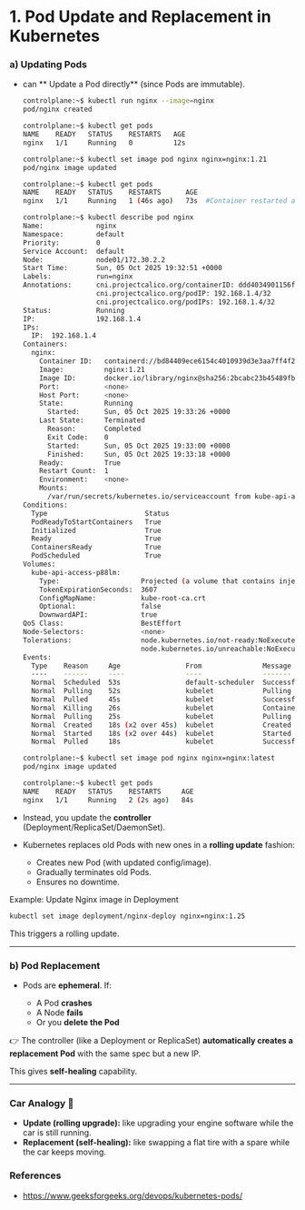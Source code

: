 
# **1. Pod Update and Replacement in Kubernetes**

### **a) Updating Pods**

* can ** Update a Pod directly** (since Pods are immutable).
  ```bash
  controlplane:~$ kubectl run nginx --image=nginx
  pod/nginx created

  controlplane:~$ kubectl get pods
  NAME    READY   STATUS    RESTARTS   AGE
  nginx   1/1     Running   0          12s

  controlplane:~$ kubectl set image pod nginx nginx=nginx:1.21
  pod/nginx image updated

  controlplane:~$ kubectl get pods
  NAME    READY   STATUS    RESTARTS      AGE
  nginx   1/1     Running   1 (46s ago)   73s  #Container restarted after setting new image

  controlplane:~$ kubectl describe pod nginx
  Name:             nginx
  Namespace:        default
  Priority:         0
  Service Account:  default
  Node:             node01/172.30.2.2
  Start Time:       Sun, 05 Oct 2025 19:32:51 +0000
  Labels:           run=nginx
  Annotations:      cni.projectcalico.org/containerID: ddd4034901156f5e6b7cd3c6d093649a84d9a0b9621badc5209310b02f2d73b0
                    cni.projectcalico.org/podIP: 192.168.1.4/32
                    cni.projectcalico.org/podIPs: 192.168.1.4/32
  Status:           Running
  IP:               192.168.1.4
  IPs:
    IP:  192.168.1.4
  Containers:
    nginx:
      Container ID:   containerd://bd84409ece6154c4010939d3e3aa7ff4f2d429f8df986a47575222f4e25e552e
      Image:          nginx:1.21
      Image ID:       docker.io/library/nginx@sha256:2bcabc23b45489fb0885d69a06ba1d648aeda973fae7bb981bafbb884165e514
      Port:           <none>
      Host Port:      <none>
      State:          Running
        Started:      Sun, 05 Oct 2025 19:33:26 +0000
      Last State:     Terminated
        Reason:       Completed
        Exit Code:    0
        Started:      Sun, 05 Oct 2025 19:33:00 +0000
        Finished:     Sun, 05 Oct 2025 19:33:18 +0000
      Ready:          True
      Restart Count:  1
      Environment:    <none>
      Mounts:
        /var/run/secrets/kubernetes.io/serviceaccount from kube-api-access-p88lm (ro)
  Conditions:
    Type                        Status
    PodReadyToStartContainers   True 
    Initialized                 True 
    Ready                       True 
    ContainersReady             True 
    PodScheduled                True 
  Volumes:
    kube-api-access-p88lm:
      Type:                    Projected (a volume that contains injected data from multiple sources)
      TokenExpirationSeconds:  3607
      ConfigMapName:           kube-root-ca.crt
      Optional:                false
      DownwardAPI:             true
  QoS Class:                   BestEffort
  Node-Selectors:              <none>
  Tolerations:                 node.kubernetes.io/not-ready:NoExecute op=Exists for 300s
                               node.kubernetes.io/unreachable:NoExecute op=Exists for 300s
  Events:
    Type    Reason     Age                From               Message
    ----    ------     ----               ----               -------
    Normal  Scheduled  53s                default-scheduler  Successfully assigned default/nginx to node01
    Normal  Pulling    52s                kubelet            Pulling image "nginx"
    Normal  Pulled     45s                kubelet            Successfully pulled image "nginx" in 7.832s (7.832s including waiting). Image size: 72319283 bytes.
    Normal  Killing    26s                kubelet            Container nginx definition changed, will be restarted
    Normal  Pulling    25s                kubelet            Pulling image "nginx:1.21"
    Normal  Created    18s (x2 over 45s)  kubelet            Created container: nginx
    Normal  Started    18s (x2 over 44s)  kubelet            Started container nginx
    Normal  Pulled     18s                kubelet            Successfully pulled image "nginx:1.21" in 7.454s (7.454s including waiting). Image size: 56746739 bytes.

  controlplane:~$ kubectl set image pod nginx nginx=nginx:latest
  pod/nginx image updated

  controlplane:~$ kubectl get pods
  NAME    READY   STATUS    RESTARTS     AGE
  nginx   1/1     Running   2 (2s ago)   84s
  ```

* Instead, you update the **controller** (Deployment/ReplicaSet/DaemonSet).
* Kubernetes replaces old Pods with new ones in a **rolling update** fashion:

  * Creates new Pod (with updated config/image).
  * Gradually terminates old Pods.
  * Ensures no downtime.

Example: Update Nginx image in Deployment

```bash
kubectl set image deployment/nginx-deploy nginx=nginx:1.25
```

This triggers a rolling update.

---

### **b) Pod Replacement**

* Pods are **ephemeral**. If:

  * A Pod **crashes**
  * A Node **fails**
  * Or you **delete the Pod**

👉 The controller (like a Deployment or ReplicaSet) **automatically creates a replacement Pod** with the same spec but a new IP.

This gives **self-healing** capability.

---

### **Car Analogy 🚗**

* **Update (rolling upgrade):** like upgrading your engine software while the car is still running.
* **Replacement (self-healing):** like swapping a flat tire with a spare while the car keeps moving.

### References
- https://www.geeksforgeeks.org/devops/kubernetes-pods/
